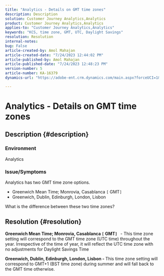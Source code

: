 ```yaml
---
title: "Analytics - Details on GMT time zones"
description: Description
solution: Customer Journey Analytics,Analytics
product: Customer Journey Analytics,Analytics
applies-to: "Customer Journey Analytics,Analytics"
keywords: "KCS, time zone, GMT, UTC, Daylight Savings"
resolution: Resolution
internal-notes: 
bug: False
article-created-by: Amol Mahajan
article-created-date: "7/24/2023 12:44:02 PM"
article-published-by: Amol Mahajan
article-published-date: "7/24/2023 12:48:23 PM"
version-number: 5
article-number: KA-16379
dynamics-url: "https://adobe-ent.crm.dynamics.com/main.aspx?forceUCI=1&pagetype=entityrecord&etn=knowledgearticle&id=c0720dc4-1f2a-ee11-bdf4-6045bd006b3d"

---
```

# Analytics - Details on GMT time zones

## Description {#description}


### <b>Environment</b>

Analytics



### <b>Issue/Symptoms</b>

Analytics has two GMT time zone options.

- Greenwich Mean Time; Monrovia, Casablanca `[` GMT`]`
- Greenwich, Dublin, Edinburgh, London, Lisbon


What is the difference between these two time zones?


## Resolution {#resolution}


<b>Greenwich Mean Time; Monrovia, Casablanca `[` GMT`]`  </b> - This time zone setting will correspond to the GMT time zone (UTC time) throughout the year. Irrespective of the time of year, it will reflect the UTC time zone with no adjustments for Daylight Savings Time

<b>Greenwich, Dublin, Edinburgh, London, Lisbon - </b>This time zone setting will correspond to GMT+1 (BST time zone) during summer and will fall back to the GMT time otherwise.


